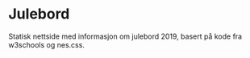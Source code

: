 # Julebord
Statisk nettside med informasjon om julebord 2019, basert på kode fra w3schools og nes.css.

